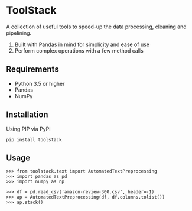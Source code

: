 # ToolStack

A collection of useful tools to speed-up the data processing, cleaning and pipelining. 
1. Built with Pandas in mind for simplicity and ease of use
2. Perform complex operations with a few method calls

Requirements
------------

-  Python 3.5 or higher
-  Pandas
-  NumPy


Installation
------------

Using PIP via PyPI

    pip install toolstack


    
Usage
--------

    >>> from toolstack.text import AutomatedTextPreprocessing
    >>> import pandas as pd
    >>> import numpy as np

    >>> df = pd.read_csv('amazon-review-300.csv', header=-1)
    >>> ap = AutomatedTextPreprocessing(df, df.columns.tolist())
    >>> ap.stack()


